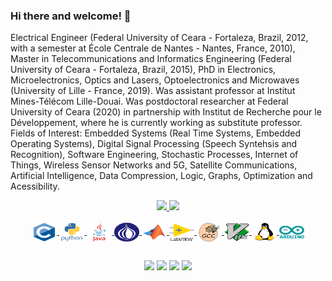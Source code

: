 ### Hi there and welcome! 👋

Electrical Engineer (Federal University of Ceara - Fortaleza, Brazil, 2012, with a semester at École Centrale de Nantes - Nantes, France, 2010), Master in Telecommunications and Informatics Engineering (Federal University of Ceara - Fortaleza, Brazil, 2015), PhD in Electronics, Microelectronics, Optics and Lasers, Optoelectronics and Microwaves (University of Lille - France, 2019). Was assistant professor at Institut Mines-Télécom Lille-Douai. Was postdoctoral researcher at Federal University of Ceara (2020) in partnership with Institut de Recherche pour le Développement, where he is currently working as substitute professor. Fields of Interest: Embedded Systems (Real Time Systems, Embedded Operating Systems), Digital Signal Processing (Speech Syntehsis and Recognition), Software Engineering, Stochastic Processes, Internet of Things, Wireless Sensor Networks and 5G, Satellite Communications, Artificial Intelligence, Data Compression, Logic, Graphs, Optimization and Acessibility.

<div align="center">
  <a href="https://github.com/Nicolasdearaujo">
  <img height="180em" src="https://github-readme-stats.vercel.app/api?username=Nicolasdearaujo&show_icons=true&theme=dark&include_all_commits=true&count_private=true"/>
  <img height="180em" src="https://github-readme-stats.vercel.app/api/top-langs/?username=Nicolasdearaujo&layout=compact&langs_count=7&theme=dark"/>
</div>
  
  <div style="display: inline_block" align="center"><br>
  <img align="center" alt="Nicolas-C" height="30" width="40" src="https://raw.githubusercontent.com/devicons/devicon/master/icons/c/c-original.svg">
  <img align="center" alt="Nicolas-Python" height="30" width="40" src="https://raw.githubusercontent.com/devicons/devicon/master/icons/python/python-original-wordmark.svg">
  <img align="center" alt="Nicolas-Java" height="30" width="40" src="https://raw.githubusercontent.com/devicons/devicon/master/icons/java/java-original-wordmark.svg">
  <img align="center" alt="Nicolas-Perl" height="30" width="40" src="https://raw.githubusercontent.com/devicons/devicon/master/icons/perl/perl-original.svg"> 
  <img align="center" alt="Nicolas-Matlab" height="30" width="40" src="https://raw.githubusercontent.com/devicons/devicon/master/icons/matlab/matlab-original.svg">
  <img align="center" alt="Nicolas-Labview" height="30" width="40" src="https://raw.githubusercontent.com/devicons/devicon/master/icons/labview/labview-original-wordmark.svg">
  <img align="center" alt="Nicolas-GCC" height="30" width="40" src="https://raw.githubusercontent.com/devicons/devicon/master/icons/gcc/gcc-original.svg">
  <img align="center" alt="Nicolas-Vim" height="30" width="40" src="https://raw.githubusercontent.com/devicons/devicon/master/icons/vim/vim-original.svg">
  <img align="center" alt="Nicolas-Linux" height="30" width="40" src="https://raw.githubusercontent.com/devicons/devicon/master/icons/linux/linux-original.svg">
  <img align="center" alt="Nicolas-Linux" height="30" width="40" src="https://raw.githubusercontent.com/devicons/devicon/master/icons/arduino/arduino-original-wordmark.svg">
</div>
  
##
  
<div align="center"> 
<a href="mailto:nicolas@ufc.br" target="_blank"><img src="https://img.shields.io/badge/Gmail-D14836?style=for-the-badge&logo=gmail&logoColor=white" target="_blank"></a>
<a href="https://www.linkedin.com/in/n%C3%ADcolas-de-ara%C3%BAjo-moreira-22470b9b/" target="_blank"><img src="https://img.shields.io/badge/LinkedIn-0077B5?style=for-the-badge&logo=linkedin&logoColor=white" target="_blank"></a>
<a href="https://medium.com/@nicolas.araujom" target="_blank"><img src="https://img.shields.io/badge/Medium-12100E?style=for-the-badge&logo=medium&logoColor=white" target="_blank"></a>
<a href="https://twitter.com/Nicolas_DEE" target="_blank"><img src="https://img.shields.io/badge/Twitter-1DA1F2?style=for-the-badge&logo=twitter&logoColor=white" target="_blank"></a>
</div> 
